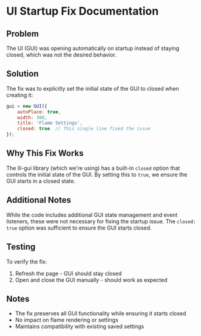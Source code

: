 # UI Startup Fix Documentation

## Problem
The UI (GUI) was opening automatically on startup instead of staying closed, which was not the desired behavior.

## Solution
The fix was to explicitly set the initial state of the GUI to closed when creating it:

```javascript
gui = new GUI({ 
    autoPlace: true,
    width: 300,
    title: 'Flame Settings',
    closed: true  // This single line fixed the issue
});
```

## Why This Fix Works
The lil-gui library (which we're using) has a built-in `closed` option that controls the initial state of the GUI. By setting this to `true`, we ensure the GUI starts in a closed state.

## Additional Notes
While the code includes additional GUI state management and event listeners, these were not necessary for fixing the startup issue. The `closed: true` option was sufficient to ensure the GUI starts closed.

## Testing
To verify the fix:
1. Refresh the page - GUI should stay closed
2. Open and close the GUI manually - should work as expected

## Notes
- The fix preserves all GUI functionality while ensuring it starts closed
- No impact on flame rendering or settings
- Maintains compatibility with existing saved settings 